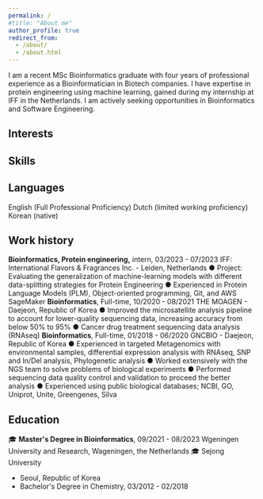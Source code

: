```yaml
---
permalink: /
#title: "About me"
author_profile: true
redirect_from: 
  - /about/
  - /about.html
---
```


I am a recent MSc Bioinformatics graduate with four years of professional experience as a Bioinformatician in Biotech companies. I have expertise in protein engineering using machine learning, gained during my internship at IFF in the Netherlands. I am actively seeking opportunities in Bioinformatics and Software Engineering.

Interests
-----

Skills
---


Languages
---
English (Full Professional Proficiency)
Dutch (limited working proficiency)
Korean (native)

Work history
-
**Bioinformatics, Protein engineering,** intern, 03/2023 - 07/2023
IFF: International Flavors & Fragrances Inc. - Leiden, Netherlands
● Project: Evaluating the generalization of machine-learning models with different data-splitting strategies for Protein Engineering
● Experienced in Protein Language Models (PLM), Object-oriented programming, Git, and AWS SageMaker
**Bioinformatics**, Full-time, 10/2020 - 08/2021
THE MOAGEN - Daejeon, Republic of Korea
● Improved the microsatellite analysis pipeline to account for lower-quality sequencing data, increasing accuracy from below 50% to 95%
● Cancer drug treatment sequencing data analysis (RNAseq)
**Bioinformatics**, Full-time, 01/2018 - 06/2020
GNCBIO - Daejeon, Republic of Korea
● Experienced in targeted Metagenomics with environmental samples, differential expression analysis with RNAseq, SNP and In/Del analysis, Phylogenetic analysis
● Worked extensively with the NGS team to solve problems of biological experiments
● Performed sequencing data quality control and validation to proceed the better analysis
● Experienced using public biological databases; NCBI, GO, Uniprot, Unite, Greengenes, Silva


Education
-----
🎓 **Master's Degree in Bioinformatics**, 09/2021 - 08/2023
  Wgeningen University and Research, Wageningen, the Netherlands
🎓 Sejong University
  - Seoul, Republic of Korea
  - Bachelor's Degree in Chemistry, 03/2012 - 02/2018
  

